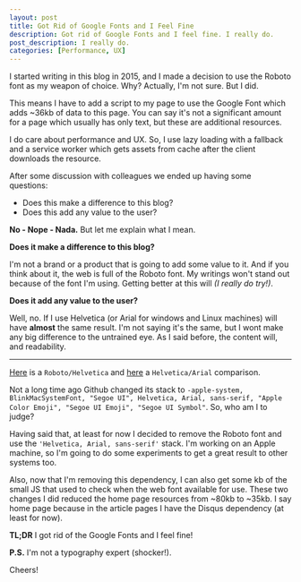 ```yaml
---
layout: post
title: Got Rid of Google Fonts and I Feel Fine
description: Got rid of Google Fonts and I feel fine. I really do.
post_description: I really do.
categories: [Performance, UX]
---
```


I started writing in this blog in 2015, and I made a decision to use the Roboto font as my weapon of choice. Why? Actually, I'm not sure. But I did.

This means I have to add a script to my page to use the Google Font which adds ~36kb of data to this page. You can say it's not a significant amount for a page which usually has only text, but these are additional resources.

I do care about performance and UX. So, I use lazy loading with a fallback and a service worker which gets assets from cache after the client downloads the resource.

After some discussion with colleagues we ended up having some questions:

* Does this make a difference to this blog?
* Does this add any value to the user?

**No - Nope - Nada.** But let me explain what I mean.

**Does it make a difference to this blog?**

I'm not a brand or a product that is going to add some value to it.  And if you think about it, the web is full of the Roboto font. My writings won't stand out because of the font I'm using. Getting better at this will *(I really do try!)*.

**Does it add any value to the user?**

Well, no. If I use Helvetica (or Arial for windows and Linux machines) will have **almost** the same result. I'm not saying it's the same, but I wont make any big difference to the untrained eye. As I said before, the content will, and readability.

<hr class="post__separator"/>


[Here](http://theunderstatement.com/post/11645166791/roboto-vs-helvetica) is a `Roboto/Helvetica` and [here](http://www.webdesignerdepot.com/2013/03/arial-vs-helvetica-can-you-spot-the-difference/) a `Helvetica/Arial` comparison.

Not a long time ago Github changed its stack to `-apple-system, BlinkMacSystemFont, "Segoe UI", Helvetica, Arial, sans-serif, "Apple Color Emoji", "Segoe UI Emoji", "Segoe UI Symbol"`. So, who am I to judge?

Having said that, at least for now I decided to remove the Roboto font and use the `'Helvetica, Arial, sans-serif'` stack. I'm working on an Apple machine, so I'm going to do some experiments to get a great result to other systems too.

Also, now that I'm removing this dependency, I can also get some kb of the small JS that used to check when the web font available for use. These two changes I did reduced the home page resources from ~80kb to ~35kb. I say home page because in the article pages I have the Disqus dependency (at least for now).

**TL;DR** I got rid of the Google Fonts and I feel fine!

**P.S.** I'm not a typography expert (shocker!).

Cheers!

<style>
  .post__separator {
    border: 0;
    margin: 0;
    color: #E4E4E4;
  }
  .post__separator:before {
    content: '•••';
    margin: 0 45%;
    font-size: 2em;
  }
  </style>
